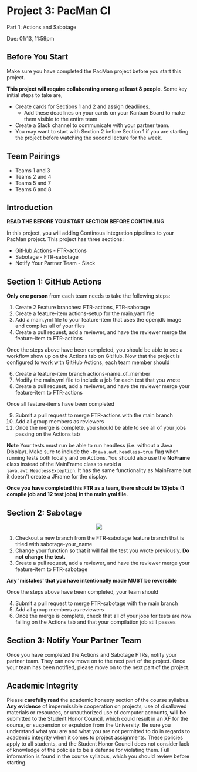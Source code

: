 # Project 3: PacMan CI

Part 1: Actions and Sabotage

Due: 01/13, 11:59pm

## Before You Start

Make sure you have completed the PacMan project before you start this project.

**This project will require collaborating among at least 8 people**. Some key initial steps to take are,

- Create cards for Sections 1 and 2 and assign deadlines. 
  - Add these deadlines on your cards on your Kanban Board to make them visible to the entire team 
- Create a Slack channel to communicate with your partner team. 
- You may want to start with Section 2 before Section 1 if you are starting the project before watching the second lecture for the week.

## Team Pairings

- Teams 1 and 3
- Teams 2 and 4
- Teams 5 and 7
- Teams 6 and 8

## Introduction

**READ THE BEFORE YOU START SECTION BEFORE CONTINUING** 

In this project, you will adding Continous Integration pipelines to your PacMan project. This project has three sections:

- GitHub Actions - FTR-actions
- Sabotage - FTR-sabotage
- Notify Your Partner Team - Slack 

## Section 1: GitHub Actions

**Only one person** from each team needs to take the following steps:

1. Create 2 Feature branches: FTR-actions, FTR-sabotage 
2. Create a feature-item actions-setup for the main.yaml file 
3. Add a main.yml file to your feature-item that uses the openjdk image and compiles all of your files
4. Create a pull request, add a reviewer, and have the reviewer merge the feature-item to FTR-actions

Once the steps above have been completed, you should be able to see a workflow show up on the Actions tab on GitHub. Now that the project is configured to work with GitHub Actions, each team member should

6. Create a feature-item branch actions-name_of_member
7. Modify the main.yml file to include a job for each test that you wrote
8. Create a pull request, add a reviewer, and have the reviewer merge your feature-item to FTR-actions

Once all feature-items have been completed

9. Submit a pull request to merge FTR-actions with the main branch
10. Add all group members as reviewers
11. Once the merge is complete, you should be able to see all of your jobs passing on the Actions tab

**Note** Your tests must run be able to run headless (i.e. without a Java Display). Make sure to include the ```-Djava.awt.headless=true``` flag when running tests both locally and on Actions. You should also use the **NoFrame** class instead of the MainFrame class to avoid a ```java.awt.HeadlessException```. It has the same functionality as MainFrame but it doesn't create a JFrame for the display.

**Once you have completed this FTR as a team, there should be 13 jobs (1 compile job and 12 test jobs) in the main.yml file.**

## Section 2: Sabotage

<p align="center">
<img src="https://i.redd.it/n0cz029px3q51.jpg"/>
</p>

1. Checkout a new branch from the FTR-sabotage feature branch that is titled with sabotage-your_name
2. Change your function so that it will fail the test you wrote previously. **Do not change the test.**
3. Create a pull request, add a reviewer, and have the reviewer merge your feature-item to FTR-sabotage
 
**Any 'mistakes' that you have intentionally made MUST be reversible**

Once the steps above have been completed, your team should

4. Submit a pull request to merge FTR-sabotage with the main branch
5. Add all group members as reviewers
6. Once the merge is complete, check that all of your jobs for tests are now failing on the Actions tab and that your compilation job still passes

## Section 3: Notify Your Partner Team

Once you have completed the Actions and Sabotage FTRs, notify your partner team.
They can now move on to the next part of the project.
Once your team has been notified, please move on to the next part of the project.

## Academic Integrity

Please **carefully read** the academic honesty section of the course syllabus. **Any evidence** of impermissible cooperation on projects, use of disallowed materials or resources, or unauthorized use of computer accounts, **will be** submitted to the Student Honor Council, which could result in an XF for the course, or suspension or expulsion from the University. Be sure you understand what you are and what you are not permitted to do in regards to academic integrity when it comes to project assignments. These policies apply to all students, and the Student Honor Council does not consider lack of knowledge of the policies to be a defense for violating them. Full information is found in the course syllabus, which you should review before starting.
